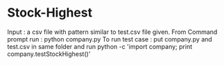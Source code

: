 Stock-Highest
=============
Input : a csv file with pattern similar to test.csv file given.
From Command prompt run : python company.py <file>
To run test case : put company.py and test.csv in same folder and run 
 python -c 'import company; print company.testStockHighest()'
